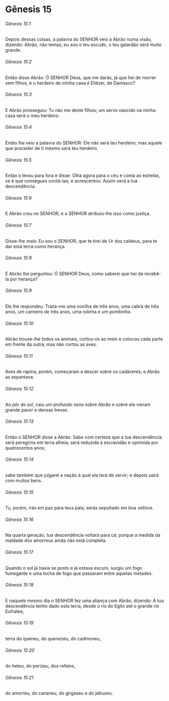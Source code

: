 # Gênesis 15

###### Gênesis 15:1

Depois dessas coisas, a palavra do SENHOR veio a Abrão numa visão, dizendo: Abrão, não temas; eu sou o teu escudo, o teu galardão será muito grande.

###### Gênesis 15:2

Então disse Abrão: Ó SENHOR Deus, que me darás, já que hei de morrer sem filhos, e o herdeiro de minha casa é Eliézer, de Damasco?

###### Gênesis 15:3

E Abrão prosseguiu: Tu não me deste filhos; um servo nascido na minha casa será o meu herdeiro.

###### Gênesis 15:4

Então lhe veio a palavra do SENHOR: Ele não será teu herdeiro; mas aquele que proceder de ti mesmo será teu herdeiro.

###### Gênesis 15:5

Então o levou para fora e disse: Olha agora para o céu e conta as estrelas, se é que consegues contá-las; e acrescentou: Assim será a tua descendência.

###### Gênesis 15:6

E Abrão creu no SENHOR; e o SENHOR atribuiu-lhe isso como justiça.

###### Gênesis 15:7

Disse-lhe mais: Eu sou o SENHOR, que te tirei de Ur dos caldeus, para te dar esta terra como herança.

###### Gênesis 15:8

E Abrão lhe perguntou: Ó SENHOR Deus, como saberei que hei de recebê-la por herança?

###### Gênesis 15:9

Ele lhe respondeu: Traze-me uma novilha de três anos, uma cabra de três anos, um carneiro de três anos, uma rolinha e um pombinho.

###### Gênesis 15:10

Abrão trouxe-lhe todos os animais, cortou-os ao meio e colocou cada parte em frente da outra; mas não cortou as aves.

###### Gênesis 15:11

Aves de rapina, porém, começaram a descer sobre os cadáveres; e Abrão as espantava.

###### Gênesis 15:12

Ao pôr do sol, caiu um profundo sono sobre Abrão e sobre ele vieram grande pavor e densas trevas.

###### Gênesis 15:13

Então o SENHOR disse a Abrão: Sabe com certeza que a tua descendência será peregrina em terra alheia; será reduzida à escravidão e oprimida por quatrocentos anos;

###### Gênesis 15:14

sabe também que julgarei a nação à qual ela terá de servir; e depois sairá com muitos bens.

###### Gênesis 15:15

Tu, porém, irás em paz para teus pais; serás sepultado em boa velhice.

###### Gênesis 15:16

Na quarta geração, tua descendência voltará para cá; porque a medida da maldade dos amorreus ainda não está completa.

###### Gênesis 15:17

Quando o sol já havia se posto e já estava escuro, surgiu um fogo fumegante e uma tocha de fogo que passaram entre aquelas metades.

###### Gênesis 15:18

E naquele mesmo dia o SENHOR fez uma aliança com Abrão, dizendo: À tua descendência tenho dado esta terra, desde o rio do Egito até o grande rio Eufrates;

###### Gênesis 15:19

terra do queneu, do quenezeu, do cadmoneu,

###### Gênesis 15:20

do heteu, do perizeu, dos refains,

###### Gênesis 15:21

do amorreu, do cananeu, do girgaseu e do jebuseu.

